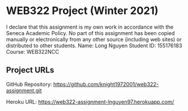 # WEB322 Project (Winter 2021)
I declare that this assignment is my own work in accordance with
the Seneca Academic Policy. No part of this assignment has been
copied manually or electronically from any other source
(including web sites) or distributed to other students.
Name:       Long Nguyen 
Student ID: 155176183
Course:     WEB322NCC
## Project URLs
GitHub Repository: https://github.com/knight1972001/web322-assignment.git

Heroku URL: https://web322-assignment-lnguyen97.herokuapp.com/

